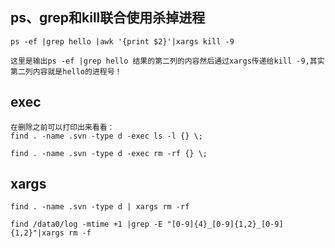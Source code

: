 ## ps、grep和kill联合使用杀掉进程

```
ps -ef |grep hello |awk '{print $2}'|xargs kill -9

这里是输出ps -ef |grep hello 结果的第二列的内容然后通过xargs传递给kill -9,其实第二列内容就是hello的进程号！
```


## exec
```
在删除之前可以打印出来看看：
find . -name .svn -type d -exec ls -l {} \;

find . -name .svn -type d -exec rm -rf {} \;

```
## xargs
```
find . -name .svn -type d | xargs rm -rf

find /data0/log -mtime +1 |grep -E "[0-9]{4}_[0-9]{1,2}_[0-9]{1,2}"|xargs rm -f
```
